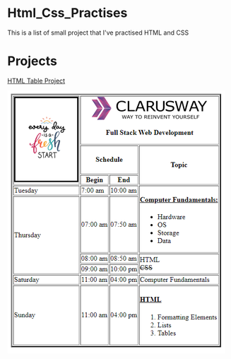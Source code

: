 # Html_Css_Practises
This is a list of small project that I've practised HTML and CSS


<h1>Projects</h1>

<a href="https://github.com/Bskasan/Html_Css_Practises/blob/main/Teamwork_Projects/HTML_CSS/HTML_Tables_TeamWork.html">HTML Table Project</a>

<img src="https://github.com/Bskasan/Html_Css_Practises/blob/main/Teamwork_Projects/HTML_CSS/images/Html_Table_Project.PNG" alt="Table Project">
